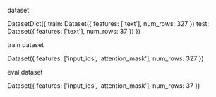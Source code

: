dataset

DatasetDict({
train: Dataset({
features: ['text'],
num_rows: 327
})
test: Dataset({
features: ['text'],
num_rows: 37
})
})

train dataset

Dataset({
features: ['input_ids', 'attention_mask'],
num_rows: 327
})

eval dataset

Dataset({
features: ['input_ids', 'attention_mask'],
num_rows: 37
})
